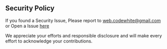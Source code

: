 ## Security Policy

If you found a Security Issue, Please report to web.codewhite@gmail.com or Open a Issue [here](https://github.com/CodeWhiteWeb/CodeWhiteWeb/issues/new/choose)

We appreciate your efforts and responsible disclosure and will make every effort to acknowledge your contributions.
